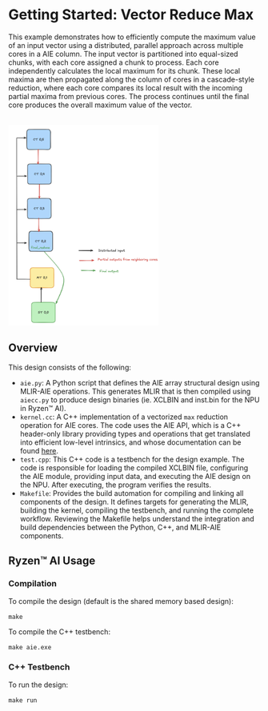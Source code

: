 # Getting Started: Vector Reduce Max

This example demonstrates how to efficiently compute the maximum value of an input vector using a distributed, parallel approach across multiple cores in a AIE column. The input vector is partitioned into equal-sized chunks, with each core assigned a chunk to process. Each core independently calculates the local maximum for its chunk. These local maxima are then propagated along the column of cores in a cascade-style reduction, where each core compares its local result with the incoming partial maxima from previous cores. The process continues until the final core produces the overall maximum value of the vector.

<br><img src="figures/Dataflow.png" alt="Dataflow" width="300"/>

## Overview

This design consists of the following:

* `aie.py`: A Python script that defines the AIE array structural design using MLIR-AIE operations. This generates MLIR that is then compiled using `aiecc.py` to produce design binaries (ie. XCLBIN and inst.bin for the NPU in Ryzen™ AI). 
* `kernel.cc`: A C++ implementation of a vectorized `max` reduction operation for AIE cores. The code uses the AIE API, which is a C++ header-only library providing types and operations that get translated into efficient low-level intrinsics, and whose documentation can be found [here](https://www.xilinx.com/htmldocs/xilinx2023_2/aiengine_api/aie_api/doc/index.html).
* `test.cpp`: This C++ code is a testbench for the design example. The code is responsible for loading the compiled XCLBIN file, configuring the AIE module, providing input data, and executing the AIE design on the NPU. After executing, the program verifies the results.
* `Makefile`: Provides the build automation for compiling and linking all components of the design. It defines targets for generating the MLIR, building the kernel, compiling the testbench, and running the complete workflow. Reviewing the Makefile helps understand the integration and build dependencies between the Python, C++, and MLIR-AIE components.

## Ryzen™ AI Usage

### Compilation

To compile the design (default is the shared memory based design):

```shell
make
```

To compile the C++ testbench:

```shell
make aie.exe
```
### C++ Testbench

To run the design:

```shell
make run
```